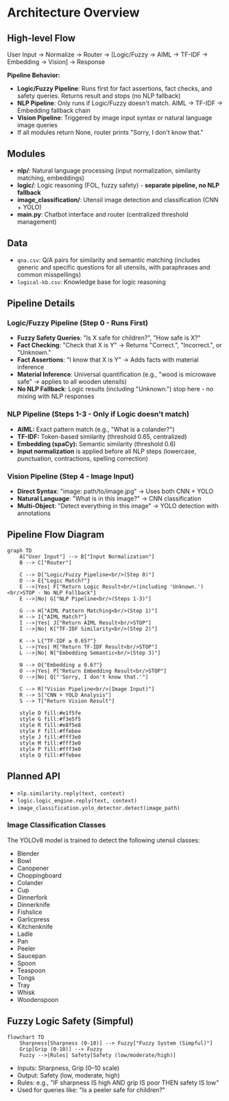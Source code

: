 # Architecture Overview

## High-level Flow

User Input → Normalize → Router → [Logic/Fuzzy → AIML → TF-IDF → Embedding → Vision] → Response

**Pipeline Behavior:**
- **Logic/Fuzzy Pipeline**: Runs first for fact assertions, fact checks, and safety queries. Returns result and stops (no NLP fallback)
- **NLP Pipeline**: Only runs if Logic/Fuzzy doesn't match. AIML → TF-IDF → Embedding fallback chain
- **Vision Pipeline**: Triggered by image input syntax or natural language image queries
- If all modules return None, router prints "Sorry, I don't know that."

## Modules

- **nlp/**: Natural language processing (input normalization, similarity matching, embeddings)
- **logic/**: Logic reasoning (FOL, fuzzy safety) - **separate pipeline, no NLP fallback**
- **image_classification/**: Utensil image detection and classification (CNN + YOLO)
- **main.py**: Chatbot interface and router (centralized threshold management)

## Data
- `qna.csv`: Q/A pairs for similarity and semantic matching (includes generic and specific questions for all utensils, with paraphrases and common misspellings)
- `logical-kb.csv`: Knowledge base for logic reasoning

## Pipeline Details

### **Logic/Fuzzy Pipeline (Step 0 - Runs First)**
- **Fuzzy Safety Queries**: "Is X safe for children?", "How safe is X?"
- **Fact Checking**: "Check that X is Y" → Returns "Correct.", "Incorrect.", or "Unknown."
- **Fact Assertions**: "I know that X is Y" → Adds facts with material inference
- **Material Inference**: Universal quantification (e.g., "wood is microwave safe" → applies to all wooden utensils)
- **No NLP Fallback**: Logic results (including "Unknown.") stop here - no mixing with NLP responses

### **NLP Pipeline (Steps 1-3 - Only if Logic doesn't match)**
- **AIML:** Exact pattern match (e.g., "What is a colander?")
- **TF-IDF:** Token-based similarity (threshold 0.65, centralized)
- **Embedding (spaCy):** Semantic similarity (threshold 0.6)
- **Input normalization** is applied before all NLP steps (lowercase, punctuation, contractions, spelling correction)

### **Vision Pipeline (Step 4 - Image Input)**
- **Direct Syntax**: "image: path/to/image.jpg" → Uses both CNN + YOLO
- **Natural Language**: "What is in this image?" → CNN classification
- **Multi-Object**: "Detect everything in this image" → YOLO detection with annotations

## Pipeline Flow Diagram

```mermaid
graph TD
    A["User Input"] --> B["Input Normalization"]
    B --> C["Router"]
    
    C --> D["Logic/Fuzzy Pipeline<br/>(Step 0)"]
    D --> E{"Logic Match?"}
    E -->|Yes| F["Return Logic Result<br/>(including 'Unknown.')<br/>STOP - No NLP Fallback"]
    E -->|No| G["NLP Pipeline<br/>(Steps 1-3)"]
    
    G --> H["AIML Pattern Matching<br/>(Step 1)"]
    H --> I{"AIML Match?"}
    I -->|Yes| J["Return AIML Result<br/>STOP"]
    I -->|No| K["TF-IDF Similarity<br/>(Step 2)"]
    
    K --> L{"TF-IDF ≥ 0.65?"}
    L -->|Yes| M["Return TF-IDF Result<br/>STOP"]
    L -->|No| N["Embedding Semantic<br/>(Step 3)"]
    
    N --> O{"Embedding ≥ 0.6?"}
    O -->|Yes| P["Return Embedding Result<br/>STOP"]
    O -->|No| Q["'Sorry, I don't know that.'"]
    
    C --> R["Vision Pipeline<br/>(Image Input)"]
    R --> S["CNN + YOLO Analysis"]
    S --> T["Return Vision Result"]
    
    style D fill:#e1f5fe
    style G fill:#f3e5f5
    style R fill:#e8f5e8
    style F fill:#ffebee
    style J fill:#fff3e0
    style M fill:#fff3e0
    style P fill:#fff3e0
    style Q fill:#ffebee
```

## Planned API
- `nlp.similarity.reply(text, context)`
- `logic.logic_engine.reply(text, context)`
- `image_classification.yolo_detector.detect(image_path)`

### Image Classification Classes
The YOLOv8 model is trained to detect the following utensil classes:
- Blender
- Bowl
- Canopener
- Choppingboard
- Colander
- Cup
- Dinnerfork
- Dinnerknife
- Fishslice
- Garlicpress
- Kitchenknife
- Ladle
- Pan
- Peeler
- Saucepan
- Spoon
- Teaspoon
- Tongs
- Tray
- Whisk
- Woodenspoon

## Fuzzy Logic Safety (Simpful)

```mermaid
flowchart TD
    Sharpness[Sharpness (0-10)] --> Fuzzy["Fuzzy System (Simpful)"]
    Grip[Grip (0-10)] --> Fuzzy
    Fuzzy -->|Rules| Safety[Safety (low/moderate/high)]
```

- Inputs: Sharpness, Grip (0–10 scale)
- Output: Safety (low, moderate, high)
- Rules: e.g., "IF sharpness IS high AND grip IS poor THEN safety IS low"
- Used for queries like: "Is a peeler safe for children?" 